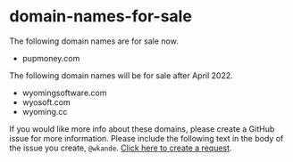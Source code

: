 # domain-names-for-sale

The following domain names are for sale now.

- pupmoney.com

The following domain names will be for sale after April 2022.

- wyomingsoftware.com
- wyosoft.com
- wyoming.cc


If you would like more info about these domains, please create a GitHub issue for more information. Please include the following text in the body of the issue you create, `@wkande`. [Click here to create a request](https://github.com/wkande/domains-for-sale/issues/new?assignees=wkande&labels=help+wanted&template=domain-name-info.md&title=Request+for+domain+name+Information).

